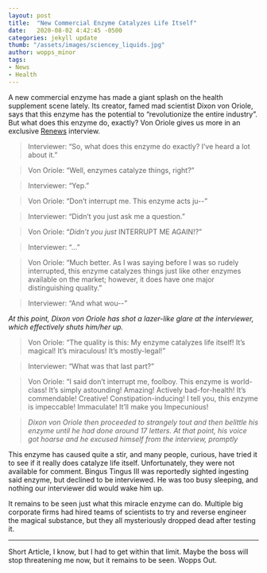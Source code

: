 ```yaml
---
layout: post
title:  "New Commercial Enzyme Catalyzes Life Itself"
date:   2020-08-02 4:42:45 -0500
categories: jekyll update
thumb: "/assets/images/sciencey_liquids.jpg"
author: wopps_minor
tags:
- News
- Health
---
```


A new commercial enzyme has made a giant splash on the health supplement scene lately. Its creator, famed mad scientist Dixon von Oriole, says that this enzyme has the potential to “revolutionize the entire industry”. But what does this enzyme do, exactly? Von Oriole gives us more in an exclusive [Renews](https://hecrenews.github.io/jekyll/update/2020/08/01/hecrenews-gets-serach-feature.html) interview. 

 > Interviewer: “So, what does this enzyme do exactly? I’ve heard a lot about it.”
 
 > Von Oriole: “Well, enzymes catalyze things, right?”
 
 > Interviewer: “Yep.”
 
 > Von Oriole: “Don’t interrupt me. This enzyme acts ju--”
 
 > Interviewer: “Didn’t you just ask me a question.”
 
 > Von Oriole: “*Didn’t you just* INTERRUPT ME AGAIN!?”
 
 > Interviewer: “...”
 
 > Von Oriole: “Much better. As I was saying before I was so rudely interrupted, this enzyme catalyzes things just like other enzymes available on the market; however, it does have one major distinguishing quality.”
 
 
> Interviewer: “And what wou--”

*At this point, Dixon von Oriole has shot a lazer-like glare at the interviewer, which effectively shuts him/her up.*

> Von Oriole: “The quality is this: My enzyme catalyzes life itself! It’s magical! It’s miraculous! It’s mostly-legal!”

> Interviewer: “What was that last part?”

> Von Oriole: “I said don’t interrupt me, foolboy. This enzyme is world-class! It’s simply astounding! Amazing! Actively bad-for-health! It’s commendable! Creative! Constipation-inducing! I tell you, this enzyme is impeccable! Immaculate! It’ll make you Impecunious!

> *Dixon von Oriole then proceeded to strangely tout and then belittle his enzyme until he had done around 17 letters. At that point, his voice got hoarse and he excused himself from the interview, promptly*

This enzyme has caused quite a stir, and many people, curious, have tried it to see if it really does catalyze life itself. Unfortunately, they were not available for comment. Bingus Tingus III was reportedly sighted ingesting said enzyme, but declined to be interviewed. He was too busy sleeping, and nothing our interviewer did would wake him up.

It remains to be seen just what this miracle enzyme can do. Multiple big corporate firms had hired teams of scientists to try and reverse engineer the magical substance, but they all mysteriously dropped dead after testing it.

---

Short Article, I know, but I had to get within that limit. Maybe the boss will stop threatening me now, but it remains to be seen. Wopps Out.



